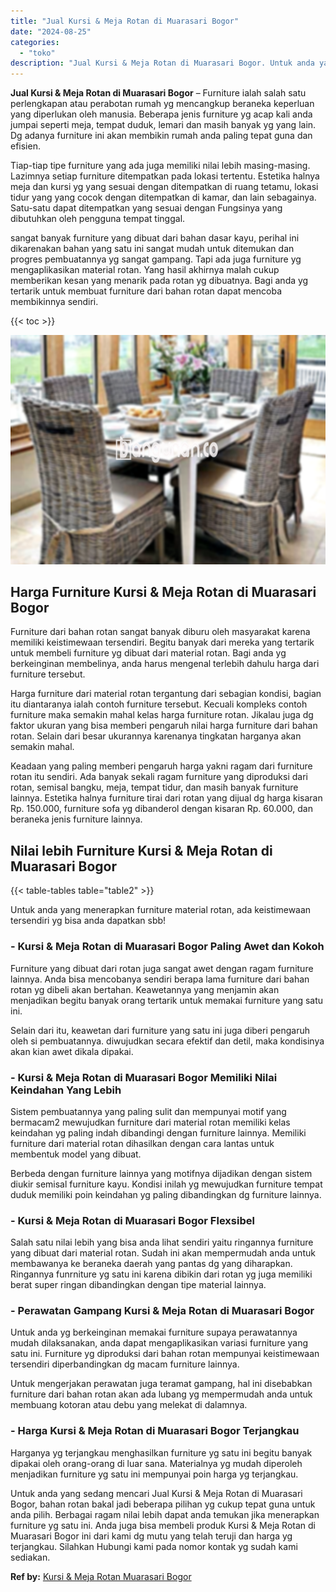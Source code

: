 ```yaml
---
title: "Jual Kursi & Meja Rotan di Muarasari Bogor"
date: "2024-08-25"
categories: 
  - "toko"
description: "Jual Kursi & Meja Rotan di Muarasari Bogor. Untuk anda yang sedang mencari Jual Kursi & Meja Rotan di Muarasari Bogor, bahan rotan bakal jadi beberapa piliha..."
---
```


**Jual Kursi & Meja Rotan di Muarasari Bogor** – Furniture ialah salah satu perlengkapan atau perabotan rumah yg mencangkup beraneka keperluan yang diperlukan oleh manusia. Beberapa jenis furniture yg acap kali anda jumpai seperti meja, tempat duduk, lemari dan masih banyak yg yang lain. Dg adanya furniture ini akan membikin rumah anda paling tepat guna dan efisien.

Tiap-tiap tipe furniture yang ada juga memiliki nilai lebih masing-masing. Lazimnya setiap furniture ditempatkan pada lokasi tertentu. Estetika halnya meja dan kursi yg yang sesuai dengan ditempatkan di ruang tetamu, lokasi tidur yang yang cocok dengan ditempatkan di kamar, dan lain sebagainya. Satu-satu dapat ditempatkan yang sesuai dengan Fungsinya yang dibutuhkan oleh pengguna tempat tinggal.

sangat banyak furniture yang dibuat dari bahan dasar kayu, perihal ini dikarenakan bahan yang satu ini sangat mudah untuk ditemukan dan progres pembuatannya yg sangat gampang. Tapi ada juga furniture yg mengaplikasikan material rotan. Yang hasil akhirnya malah cukup memberikan kesan yang menarik pada rotan yg dibuatnya. Bagi anda yg tertarik untuk membuat furniture dari bahan rotan dapat mencoba membikinnya sendiri.

{{< toc >}}

![Jual Kursi & Meja Rotan di Muarasari Bogor](/images/kursi-meja-rotan-murah02.png)

## Harga Furniture Kursi & Meja Rotan di Muarasari Bogor

Furniture dari bahan rotan sangat banyak diburu oleh masyarakat karena memiliki keistimewaan tersendiri. Begitu banyak dari mereka yang tertarik untuk membeli furniture yg dibuat dari material rotan. Bagi anda yg berkeinginan membelinya, anda harus mengenal terlebih dahulu harga dari furniture tersebut.

Harga furniture dari material rotan tergantung dari sebagian kondisi, bagian itu diantaranya ialah contoh furniture tersebut. Kecuali kompleks contoh furniture maka semakin mahal kelas harga furniture rotan. Jikalau juga dg faktor ukuran yang bisa memberi pengaruh nilai harga furniture dari bahan rotan. Selain dari besar ukurannya karenanya tingkatan harganya akan semakin mahal.

Keadaan yang paling memberi pengaruh harga yakni ragam dari furniture rotan itu sendiri. Ada banyak sekali ragam furniture yang diproduksi dari rotan, semisal bangku, meja, tempat tidur, dan masih banyak furniture lainnya. Estetika halnya furniture tirai dari rotan yang dijual dg harga kisaran Rp. 150.000, furniture sofa yg dibanderol dengan kisaran Rp. 60.000, dan beraneka jenis furniture lainnya.

## Nilai lebih Furniture Kursi & Meja Rotan di Muarasari Bogor

{{< table-tables table="table2" >}}

Untuk anda yang menerapkan furniture material rotan, ada keistimewaan tersendiri yg bisa anda dapatkan sbb!

### \- Kursi & Meja Rotan di Muarasari Bogor Paling Awet dan Kokoh

Furniture yang dibuat dari rotan juga sangat awet dengan ragam furniture lainnya. Anda bisa mencobanya sendiri berapa lama furniture dari bahan rotan yg dibeli akan bertahan. Keawetannya yang menjamin akan menjadikan begitu banyak orang tertarik untuk memakai furniture yang satu ini.

Selain dari itu, keawetan dari furniture yang satu ini juga diberi pengaruh oleh si pembuatannya. diwujudkan secara efektif dan detil, maka kondisinya akan kian awet dikala dipakai.

### \- Kursi & Meja Rotan di Muarasari Bogor Memiliki Nilai Keindahan Yang Lebih

Sistem pembuatannya yang paling sulit dan mempunyai motif yang bermacam2 mewujudkan furniture dari material rotan memiliki kelas keindahan yg paling indah dibandingi dengan furniture lainnya. Memiliki furniture dari material rotan dihasilkan dengan cara lantas untuk membentuk model yang dibuat.

Berbeda dengan furniture lainnya yang motifnya dijadikan dengan sistem diukir semisal furniture kayu. Kondisi inilah yg mewujudkan furniture tempat duduk memiliki poin keindahan yg paling dibandingkan dg furniture lainnya.

### \- Kursi & Meja Rotan di Muarasari Bogor Flexsibel

Salah satu nilai lebih yang bisa anda lihat sendiri yaitu ringannya furniture yang dibuat dari material rotan. Sudah ini akan mempermudah anda untuk membawanya ke beraneka daerah yang pantas dg yang diharapkan. Ringannya funrniture yg satu ini karena dibikin dari rotan yg juga memiliki berat super ringan dibandingkan dengan tipe material lainnya.

### \- Perawatan Gampang Kursi & Meja Rotan di Muarasari Bogor

Untuk anda yg berkeinginan memakai furniture supaya perawatannya mudah dilaksanakan, anda dapat mengaplikasikan variasi furniture yang satu ini. Furniture yg diproduksi dari bahan rotan mempunyai keistimewaan tersendiri diperbandingkan dg macam furniture lainnya.

Untuk mengerjakan perawatan juga teramat gampang, hal ini disebabkan furniture dari bahan rotan akan ada lubang yg mempermudah anda untuk membuang kotoran atau debu yang melekat di dalamnya.

### \- Harga Kursi & Meja Rotan di Muarasari Bogor Terjangkau

Harganya yg terjangkau menghasilkan furniture yg satu ini begitu banyak dipakai oleh orang-orang di luar sana. Materialnya yg mudah diperoleh menjadikan furniture yg satu ini mempunyai poin harga yg terjangkau.

Untuk anda yang sedang mencari Jual Kursi & Meja Rotan di Muarasari Bogor, bahan rotan bakal jadi beberapa pilihan yg cukup tepat guna untuk anda pilih. Berbagai ragam nilai lebih dapat anda temukan jika menerapkan furniture yg satu ini. Anda juga bisa membeli produk Kursi & Meja Rotan di Muarasari Bogor ini dari kami dg mutu yang telah teruji dan harga yg terjangkau. Silahkan Hubungi kami pada nomor kontak yg sudah kami sediakan.

**Ref by:** [Kursi & Meja Rotan Muarasari Bogor](https://id.wikipedia.org/wiki/Kursi)
